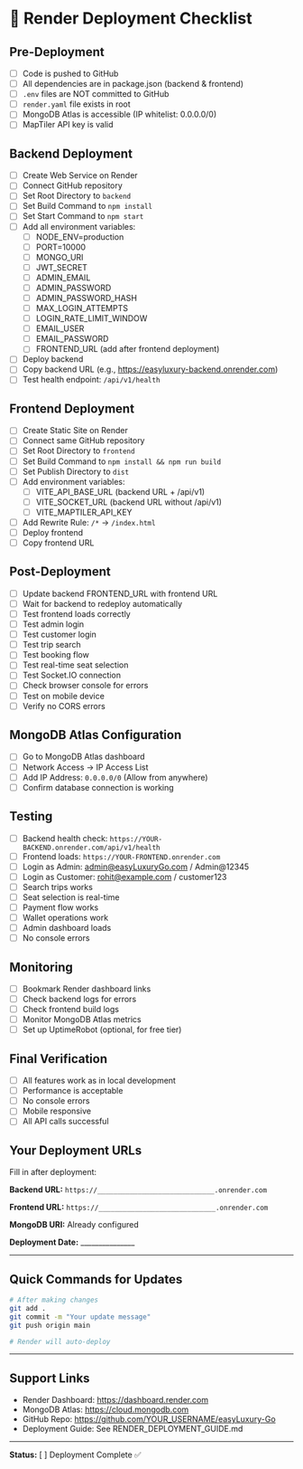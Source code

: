 # 🚀 Render Deployment Checklist

## Pre-Deployment

- [ ] Code is pushed to GitHub
- [ ] All dependencies are in package.json (backend & frontend)
- [ ] `.env` files are NOT committed to GitHub
- [ ] `render.yaml` file exists in root
- [ ] MongoDB Atlas is accessible (IP whitelist: 0.0.0.0/0)
- [ ] MapTiler API key is valid

## Backend Deployment

- [ ] Create Web Service on Render
- [ ] Connect GitHub repository
- [ ] Set Root Directory to `backend`
- [ ] Set Build Command to `npm install`
- [ ] Set Start Command to `npm start`
- [ ] Add all environment variables:
  - [ ] NODE_ENV=production
  - [ ] PORT=10000
  - [ ] MONGO_URI
  - [ ] JWT_SECRET
  - [ ] ADMIN_EMAIL
  - [ ] ADMIN_PASSWORD
  - [ ] ADMIN_PASSWORD_HASH
  - [ ] MAX_LOGIN_ATTEMPTS
  - [ ] LOGIN_RATE_LIMIT_WINDOW
  - [ ] EMAIL_USER
  - [ ] EMAIL_PASSWORD
  - [ ] FRONTEND_URL (add after frontend deployment)
- [ ] Deploy backend
- [ ] Copy backend URL (e.g., https://easyluxury-backend.onrender.com)
- [ ] Test health endpoint: `/api/v1/health`

## Frontend Deployment

- [ ] Create Static Site on Render
- [ ] Connect same GitHub repository
- [ ] Set Root Directory to `frontend`
- [ ] Set Build Command to `npm install && npm run build`
- [ ] Set Publish Directory to `dist`
- [ ] Add environment variables:
  - [ ] VITE_API_BASE_URL (backend URL + /api/v1)
  - [ ] VITE_SOCKET_URL (backend URL without /api/v1)
  - [ ] VITE_MAPTILER_API_KEY
- [ ] Add Rewrite Rule: `/*` → `/index.html`
- [ ] Deploy frontend
- [ ] Copy frontend URL

## Post-Deployment

- [ ] Update backend FRONTEND_URL with frontend URL
- [ ] Wait for backend to redeploy automatically
- [ ] Test frontend loads correctly
- [ ] Test admin login
- [ ] Test customer login
- [ ] Test trip search
- [ ] Test booking flow
- [ ] Test real-time seat selection
- [ ] Test Socket.IO connection
- [ ] Check browser console for errors
- [ ] Test on mobile device
- [ ] Verify no CORS errors

## MongoDB Atlas Configuration

- [ ] Go to MongoDB Atlas dashboard
- [ ] Network Access → IP Access List
- [ ] Add IP Address: `0.0.0.0/0` (Allow from anywhere)
- [ ] Confirm database connection is working

## Testing

- [ ] Backend health check: `https://YOUR-BACKEND.onrender.com/api/v1/health`
- [ ] Frontend loads: `https://YOUR-FRONTEND.onrender.com`
- [ ] Login as Admin: admin@easyLuxuryGo.com / Admin@12345
- [ ] Login as Customer: rohit@example.com / customer123
- [ ] Search trips works
- [ ] Seat selection is real-time
- [ ] Payment flow works
- [ ] Wallet operations work
- [ ] Admin dashboard loads
- [ ] No console errors

## Monitoring

- [ ] Bookmark Render dashboard links
- [ ] Check backend logs for errors
- [ ] Check frontend build logs
- [ ] Monitor MongoDB Atlas metrics
- [ ] Set up UptimeRobot (optional, for free tier)

## Final Verification

- [ ] All features work as in local development
- [ ] Performance is acceptable
- [ ] No console errors
- [ ] Mobile responsive
- [ ] All API calls successful

## Your Deployment URLs

Fill in after deployment:

**Backend URL:** `https://_____________________________.onrender.com`

**Frontend URL:** `https://_____________________________.onrender.com`

**MongoDB URI:** Already configured

**Deployment Date:** _______________

---

## Quick Commands for Updates

```bash
# After making changes
git add .
git commit -m "Your update message"
git push origin main

# Render will auto-deploy
```

---

## Support Links

- Render Dashboard: https://dashboard.render.com
- MongoDB Atlas: https://cloud.mongodb.com
- GitHub Repo: https://github.com/YOUR_USERNAME/easyLuxury-Go
- Deployment Guide: See RENDER_DEPLOYMENT_GUIDE.md

---

**Status:** [ ] Deployment Complete ✅

